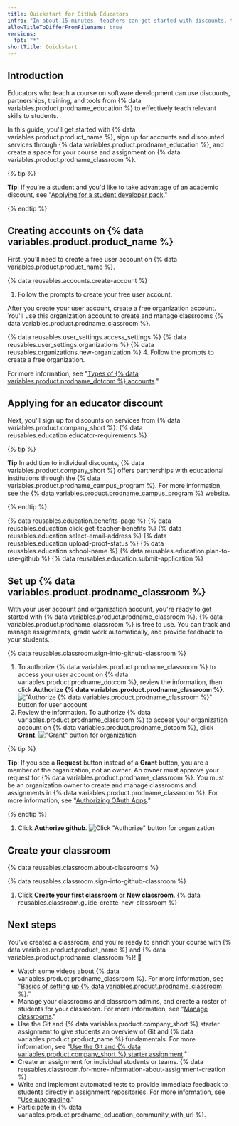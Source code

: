```yaml
---
title: Quickstart for GitHub Educators
intro: "In about 15 minutes, teachers can get started with discounts, training, and tools for {% data variables.product.company_short %}, then create a classroom for the students in a software development course using {% data variables.product.prodname_classroom %}."
allowTitleToDifferFromFilename: true
versions:
  fpt: "*"
shortTitle: Quickstart
---
```


## Introduction

Educators who teach a course on software development can use discounts, partnerships, training, and tools from {% data variables.product.prodname_education %} to effectively teach relevant skills to students.

In this guide, you'll get started with {% data variables.product.product_name %}, sign up for accounts and discounted services through {% data variables.product.prodname_education %}, and create a space for your course and assignment on {% data variables.product.prodname_classroom %}.

{% tip %}

**Tip**: If you're a student and you'd like to take advantage of an academic discount, see "[Applying for a student developer pack](/github/teaching-and-learning-with-github-education/applying-for-a-student-developer-pack)."

{% endtip %}

## Creating accounts on {% data variables.product.product_name %}

First, you'll need to create a free user account on {% data variables.product.product_name %}.

{% data reusables.accounts.create-account %}

1. Follow the prompts to create your free user account.

After you create your user account, create a free organization account. You'll use this organization account to create and manage classrooms {% data variables.product.prodname_classroom %}.

{% data reusables.user_settings.access_settings %}
{% data reusables.user_settings.organizations %}
{% data reusables.organizations.new-organization %} 4. Follow the prompts to create a free organization.

For more information, see "[Types of {% data variables.product.prodname_dotcom %} accounts](/github/getting-started-with-github/types-of-github-accounts)."

## Applying for an educator discount

Next, you'll sign up for discounts on services from {% data variables.product.company_short %}. {% data reusables.education.educator-requirements %}

{% tip %}

**Tip** In addition to individual discounts, {% data variables.product.company_short %} offers partnerships with educational institutions through the {% data variables.product.prodname_campus_program %}. For more information, see the [{% data variables.product.prodname_campus_program %}](https://education.github.com/schools) website.

{% endtip %}

{% data reusables.education.benefits-page %}
{% data reusables.education.click-get-teacher-benefits %}
{% data reusables.education.select-email-address %}
{% data reusables.education.upload-proof-status %}
{% data reusables.education.school-name %}
{% data reusables.education.plan-to-use-github %}
{% data reusables.education.submit-application %}

## Set up {% data variables.product.prodname_classroom %}

With your user account and organization account, you're ready to get started with {% data variables.product.prodname_classroom %}. {% data variables.product.prodname_classroom %} is free to use. You can track and manage assignments, grade work automatically, and provide feedback to your students.

{% data reusables.classroom.sign-into-github-classroom %}

1. To authorize {% data variables.product.prodname_classroom %} to access your user account on {% data variables.product.prodname_dotcom %}, review the information, then click **Authorize {% data variables.product.prodname_classroom %}**.
   !["Authorize {% data variables.product.prodname_classroom %}" button for user account](/assets/images/help/classroom/setup-click-authorize-github-classroom.png)
1. Review the information. To authorize {% data variables.product.prodname_classroom %} to access your organization account on {% data variables.product.prodname_dotcom %}, click **Grant**.
   !["Grant" button for organization](/assets/images/help/classroom/setup-click-grant.png)

{% tip %}

**Tip**: If you see a **Request** button instead of a **Grant** button, you are a member of the organization, not an owner. An owner must approve your request for {% data variables.product.prodname_classroom %}. You must be an organization owner to create and manage classrooms and assignments in {% data variables.product.prodname_classroom %}. For more information, see "[Authorizing OAuth Apps](/github/authenticating-to-github/authorizing-oauth-apps#oauth-apps-and-organizations)."

{% endtip %}

1. Click **Authorize github**.
   ![Click "Authorize" button for organization](/assets/images/help/classroom/setup-click-authorize-github.png)

## Create your classroom

{% data reusables.classroom.about-classrooms %}

{% data reusables.classroom.sign-into-github-classroom %}

1. Click **Create your first classroom** or **New classroom**.
   {% data reusables.classroom.guide-create-new-classroom %}

## Next steps

You've created a classroom, and you're ready to enrich your course with {% data variables.product.product_name %} and {% data variables.product.prodname_classroom %}! 🎉

- Watch some videos about {% data variables.product.prodname_classroom %}. For more information, see "[Basics of setting up {% data variables.product.prodname_classroom %}](/education/manage-coursework-with-github-classroom/basics-of-setting-up-github-classroom)."
- Manage your classrooms and classroom admins, and create a roster of students for your classroom. For more information, see "[Manage classrooms](/education/manage-coursework-with-github-classroom/manage-classrooms)."
- Use the Git and {% data variables.product.company_short %} starter assignment to give students an overview of Git and {% data variables.product.product_name %} fundamentals. For more information, see "[Use the Git and {% data variables.product.company_short %} starter assignment](/education/manage-coursework-with-github-classroom/use-the-git-and-github-starter-assignment)."
- Create an assignment for individual students or teams. {% data reusables.classroom.for-more-information-about-assignment-creation %}
- Write and implement automated tests to provide immediate feedback to students directly in assignment repositories. For more information, see "[Use autograding](/education/manage-coursework-with-github-classroom/use-autograding)."
- Participate in {% data variables.product.prodname_education_community_with_url %}.
